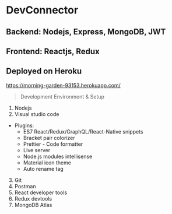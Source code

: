 # DevConnector
## Backend: Nodejs, Express, MongoDB, JWT
## Frontend: Reactjs, Redux

## Deployed on Heroku
https://morning-garden-93153.herokuapp.com/

> Development Environment & Setup
1. Nodejs
2. Visual studio code
- Plugins:
  - ES7 React/Redux/GraphQL/React-Native snippets
  - Bracket pair colorizer
  - Prettier - Code formatter
  - Live server
  - Node.js modules intellisense
  - Material icon theme
  - Auto rename tag
  
3. Git
4. Postman
5. React developer tools
6. Redux devtools
7. MongoDB Atlas
